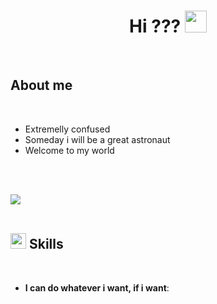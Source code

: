 
<h1 align="center"><b>Hi ??? </b><img src="https://media.giphy.com/media/hvRJCLFzcasrR4ia7z/giphy.gif" width="35"></h1>



<br>



	
## **About me**


<br>

- Extremelly confused
- Someday i will be a great astronaut
- Welcome to my world

<br><br>

<img src="https://user-images.githubusercontent.com/73097560/115834477-dbab4500-a447-11eb-908a-139a6edaec5c.gif"><br><br>

## <img src="https://media2.giphy.com/media/QssGEmpkyEOhBCb7e1/giphy.gif?cid=ecf05e47a0n3gi1bfqntqmob8g9aid1oyj2wr3ds3mg700bl&rid=giphy.gif" width ="25"><b> Skills</b>
<br>

<p align="center">

- **I can do whatever i want, if i want**:

<br>   
    


